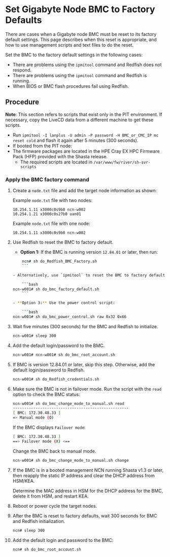 # Set Gigabyte Node BMC to Factory Defaults

There are cases when a Gigabyte node BMC must be reset to its factory default settings. This page describes when this reset is appropriate, and
how to use management scripts and text files to do the reset.

Set the BMC to the factory default settings in the following cases:

- There are problems using the `ipmitool` command and Redfish does not respond.
- There are problems using the `ipmitool` command and Redfish is running.
- When BIOS or BMC flash procedures fail using Redfish.

## Procedure

**Note**: This section refers to scripts that exist only in the PIT environment. If necessary, copy the LiveCD data from a different machine to get these scripts.

- Run `ipmitool -I lanplus -U admin -P password -H BMC_or_CMC_IP mc reset cold` and flash it again after 5 minutes (300 seconds).
- If booted from the PIT node:
- The firmware packages are located in the HPE Cray EX HPC Firmware Pack (HFP) provided with the Shasta release.
  - The required scripts are located in `/var/www/fw/river/sh-svr-scripts`

### Apply the BMC factory command

1. Create a `node.txt` file and add the target node information as shown:

    Example `node.txt` file with two nodes:

    ```screen
    10.254.1.11 x3000c0s9b0 ncn-w002
    10.254.1.21 x3000c0s27b0 uan01
    ```

   Example `node.txt` file with one node:

    ```screen
    10.254.1.11 x3000c0s9b0 ncn-w002
    ```

2. Use Redfish to reset the BMC to factory default.

    - **Option 1:** If the BMC is running version `12.84.01` or later, then run:

    ```bash
        ncn# sh do_Redfish_BMC_Factory.sh
        ```

   - Alternatively, use `ipmitool` to reset the BMC to factory defaults:

        ```bash
    ncn-w001# sh do_bmc_factory_default.sh
        ```

   - **Option 3:** Use the power control script:

        ```bash
    ncn-w001# sh do_bmc_power_control.sh raw 0x32 0x66
    ```

3. Wait five minutes (300 seconds) for the BMC and Redfish to initialize.

    ```bash
    ncn-w001# sleep 300
    ```

4. Add the default login/password to the BMC.

    ```bash
    ncn-w001# ncn-w001# sh do_bmc_root_account.sh
    ```

5. If BMC is version 12.84.01 or later, skip this step. Otherwise, add the default login/password to Redfish.

    ```bash
    ncn-w001# sh do_Redfish_credentials.sh
    ```

6. Make sure the BMC is not in failover mode. Run the script with the `read` option to check the BMC status:

    ```bash
    ncn-w001# sh do_bmc_change_mode_to_manual.sh read
    ---------------------------------------------------
    [ BMC: 172.30.48.33 ]
    => Manual mode (O)
    ```

    If the BMC displays `Failover mode`:

    ```bash
    [ BMC: 172.30.48.33 ]
    ==> Failover mode (X) <==
    ```

    Change the BMC back to manual mode.

    ```bash
    ncn-w001# sh do_bmc_change_mode_to_manual.sh change
    ```

7. If the BMC is in a booted management NCN running Shasta v1.3 or later, then reapply the static IP address and clear the DHCP address from HSM/KEA.

    Determine the MAC address in HSM for the DHCP address for the BMC, delete it from HSM, and restart KEA.

8. Reboot or power cycle the target nodes.

9. After the BMC is reset to factory defaults, wait 300 seconds for BMC and Redfish initialization.

    ```bash
    ncn# sleep 300
    ```

10. Add the default login and password to the BMC:

    ```bash
    ncn# sh do_bmc_root_account.sh
    ```
